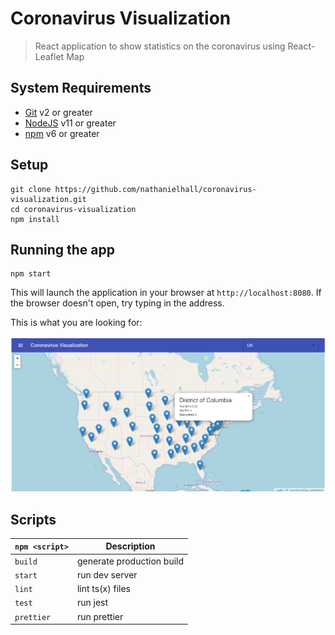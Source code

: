# Coronavirus Visualization

> React application to show statistics on the coronavirus using React-Leaflet
> Map

## System Requirements

- [Git](https://git-scm.com/) v2 or greater
- [NodeJS](https://nodejs.org/en/) v11 or greater
- [npm](https://www.npmjs.com/) v6 or greater

## Setup

```shell
git clone https://github.com/nathanielhall/coronavirus-visualization.git
cd coronavirus-visualization
npm install
```

## Running the app

```shell
npm start
```

This will launch the application in your browser at `http://localhost:8080`. If
the browser doesn't open, try typing in the address.

This is what you are looking for:

<img src="screenshot.png" alt="App Screenshot" title="App Screenshot" width="700" />

## Scripts

| `npm <script>` | Description               |
| -------------- | ------------------------- |
| `build`        | generate production build |
| `start`        | run dev server            |
| `lint`         | lint ts(x) files          |
| `test`         | run jest                  |
| `prettier`     | run prettier              |
